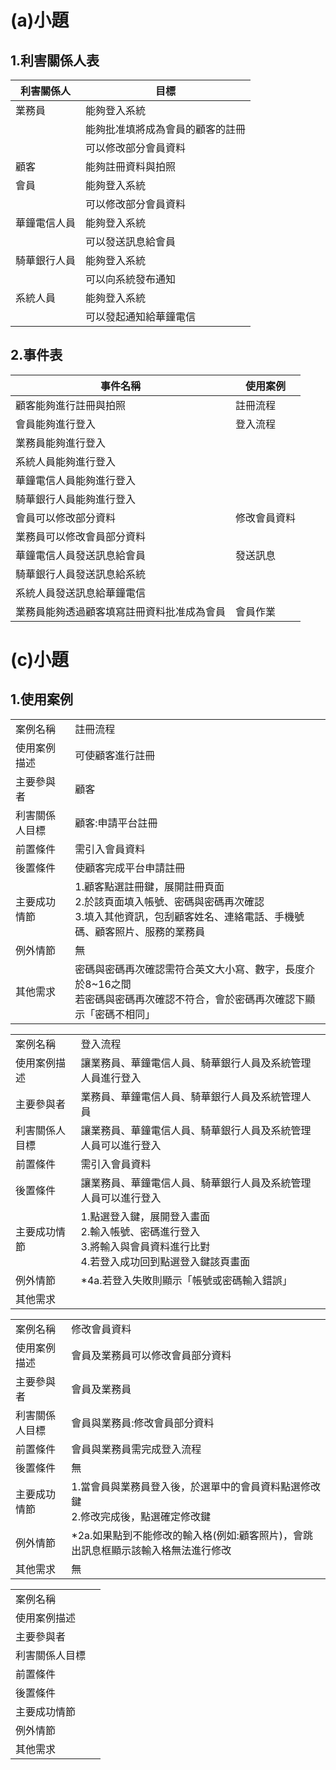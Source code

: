 # (a)小題
## 1.利害關係人表
|利害關係人|目標|
|-------|------|
|業務員|能夠登入系統|
||能夠批准填將成為會員的顧客的註冊|
||可以修改部分會員資料|
|顧客|能夠註冊資料與拍照|
|會員|能夠登入系統|
||可以修改部分會員資料|
|華鐘電信人員|能夠登入系統|
||可以發送訊息給會員|
|騎華銀行人員|能夠登入系統|
||可以向系統發布通知|
|系統人員|能夠登入系統|
||可以發起通知給華鐘電信|
## 2.事件表
|事件名稱|使用案例|
|-------|------|
|顧客能夠進行註冊與拍照|註冊流程|
|會員能夠進行登入|登入流程|
|業務員能夠進行登入|
|系統人員能夠進行登入|
|華鐘電信人員能夠進行登入|
|騎華銀行人員能夠進行登入|
|會員可以修改部分資料|修改會員資料|
|業務員可以修改會員部分資料|
|華鐘電信人員發送訊息給會員|發送訊息|
|騎華銀行人員發送訊息給系統|
|系統人員發送訊息給華鐘電信|
|業務員能夠透過顧客填寫註冊資料批准成為會員|會員作業|
# (c)小題
## 1.使用案例
|||
-----|-----|
案例名稱|註冊流程
使用案例描述|可使顧客進行註冊
主要參與者|顧客
利害關係人目標|顧客:申請平台註冊
前置條件|需引入會員資料
後置條件|使顧客完成平台申請註冊
主要成功情節|1.顧客點選註冊鍵，展開註冊頁面<br>2.於該頁面填入帳號、密碼與密碼再次確認<br>3.填入其他資訊，包刮顧客姓名、連絡電話、手機號碼、顧客照片、服務的業務員
例外情節|無
其他需求|密碼與密碼再次確認需符合英文大小寫、數字，長度介於8~16之間<br>若密碼與密碼再次確認不符合，會於密碼再次確認下顯示「密碼不相同」

|||
-----|-----|
案例名稱|登入流程
使用案例描述|讓業務員、華鐘電信人員、騎華銀行人員及系統管理人員進行登入
主要參與者|業務員、華鐘電信人員、騎華銀行人員及系統管理人員
利害關係人目標|讓業務員、華鐘電信人員、騎華銀行人員及系統管理人員可以進行登入
前置條件|需引入會員資料
後置條件|讓業務員、華鐘電信人員、騎華銀行人員及系統管理人員可以進行登入
主要成功情節|1.點選登入鍵，展開登入畫面<br>2.輸入帳號、密碼進行登入<br>3.將輸入與會員資料進行比對<br>4.若登入成功回到點選登入鍵該頁畫面
例外情節|*4a.若登入失敗則顯示「帳號或密碼輸入錯誤」
其他需求|

|||
|-----|-----|
案例名稱|修改會員資料
使用案例描述|會員及業務員可以修改會員部分資料
主要參與者|會員及業務員
利害關係人目標|會員與業務員:修改會員部分資料
前置條件|會員與業務員需完成登入流程
後置條件|無
主要成功情節|1.當會員與業務員登入後，於選單中的會員資料點選修改鍵<br>2.修改完成後，點選確定修改鍵
例外情節|*2a.如果點到不能修改的輸入格(例如:顧客照片)，會跳出訊息框顯示該輸入格無法進行修改
其他需求|無

|||
-----|-----|
案例名稱|
使用案例描述|
主要參與者|
利害關係人目標|
前置條件|
後置條件|
主要成功情節|
例外情節|
其他需求|